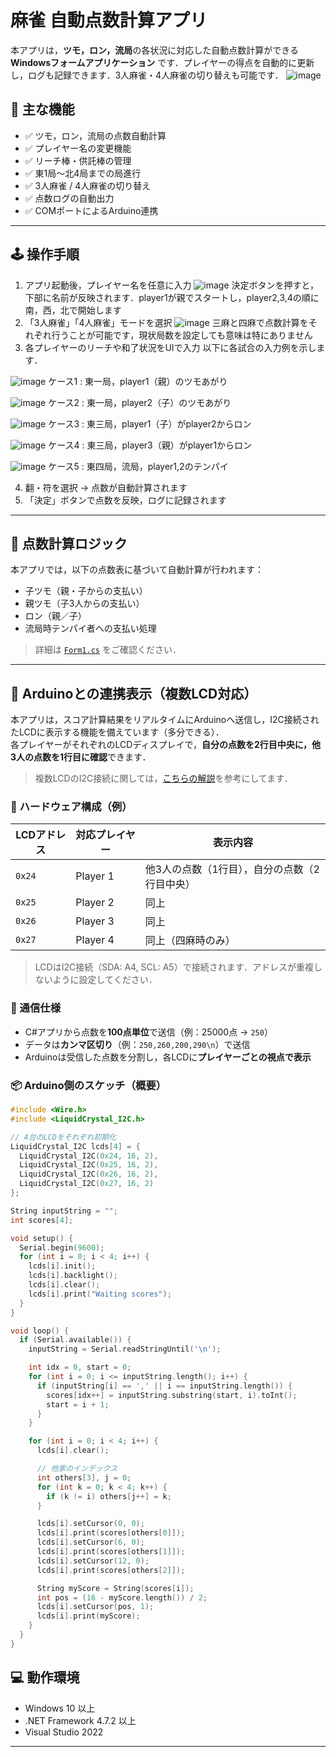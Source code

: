 # 麻雀 自動点数計算アプリ

本アプリは，**ツモ，ロン，流局**の各状況に対応した自動点数計算ができる **Windowsフォームアプリケーション** です．プレイヤーの得点を自動的に更新し，ログも記録できます．3人麻雀・4人麻雀の切り替えも可能です．
![image](https://github.com/user-attachments/assets/229bcb65-ccf0-433e-af9b-7b6c6a053c4c)


## 🎯 主な機能

- ✅ ツモ，ロン，流局の点数自動計算
- ✅ プレイヤー名の変更機能
- ✅ リーチ棒・供託棒の管理
- ✅ 東1局〜北4局までの局進行
- ✅ 3人麻雀 / 4人麻雀の切り替え
- ✅ 点数ログの自動出力
- ✅ COMポートによるArduino連携

---

## 🕹️ 操作手順

1. アプリ起動後，プレイヤー名を任意に入力
![image](https://github.com/user-attachments/assets/e03b1410-da18-4414-bb41-43164bff37fb)
決定ボタンを押すと，下部に名前が反映されます．player1が親でスタートし，player2,3,4の順に南，西，北で開始します
2. 「3人麻雀」「4人麻雀」モードを選択
![image](https://github.com/user-attachments/assets/af884f8f-04cd-4a63-9ae5-19ea7a72f212)
三麻と四麻で点数計算をそれぞれ行うことが可能です，現状局数を設定しても意味は特にありません
3. 各プレイヤーのリーチや和了状況をUIで入力
以下に各試合の入力例を示します．

![image](https://github.com/user-attachments/assets/7f12288c-4a00-4b1e-b452-8f08a819e26b)
ケース1 : 東一局，player1（親）のツモあがり

![image](https://github.com/user-attachments/assets/0d5d7b28-7c4e-4c04-b908-f744a8424cc5)
ケース2 : 東一局，player2（子）のツモあがり

![image](https://github.com/user-attachments/assets/ab07d4cc-114f-4645-af81-112edd93162e)
ケース3 : 東三局，player1（子）がplayer2からロン

![image](https://github.com/user-attachments/assets/ac1d0b8c-4316-44e1-a756-d784821c2efe)
ケース4 : 東三局，player3（親）がplayer1からロン

![image](https://github.com/user-attachments/assets/95ee3729-c493-4c0a-9962-968f99b4f753)
ケース5 : 東四局，流局，player1,2のテンパイ

4. 翻・符を選択 → 点数が自動計算されます
5. 「決定」ボタンで点数を反映，ログに記録されます

---

## 📐 点数計算ロジック

本アプリでは，以下の点数表に基づいて自動計算が行われます：

- 子ツモ（親・子からの支払い）
- 親ツモ（子3人からの支払い）
- ロン（親／子）
- 流局時テンパイ者への支払い処理

> 詳細は [`Form1.cs`](./ComputerToArduino/Form1.cs) をご確認ください．

---

## 🧩 Arduinoとの連携表示（複数LCD対応）

本アプリは，スコア計算結果をリアルタイムにArduinoへ送信し，I2C接続されたLCDに表示する機能を備えています（多分できる）．  
各プレイヤーがそれぞれのLCDディスプレイで，**自分の点数を2行目中央に，他3人の点数を1行目に確認**できます．

> 複数LCDのI2C接続に関しては，[こちらの解説](https://ohkin.mydns.jp/archives/710)を参考にしてます．

### 🔧 ハードウェア構成（例）

| LCDアドレス | 対応プレイヤー | 表示内容 |
|-------------|----------------|-----------|
| `0x24`      | Player 1       | 他3人の点数（1行目），自分の点数（2行目中央） |
| `0x25`      | Player 2       | 同上 |
| `0x26`      | Player 3       | 同上 |
| `0x27`      | Player 4       | 同上（四麻時のみ） |

> LCDはI2C接続（SDA: A4, SCL: A5）で接続されます．アドレスが重複しないように設定してください．

### 📡 通信仕様

- C#アプリから点数を**100点単位**で送信（例：25000点 → `250`）
- データは**カンマ区切り**（例：`250,260,200,290\n`）で送信
- Arduinoは受信した点数を分割し，各LCDに**プレイヤーごとの視点で表示**

### 📦 Arduino側のスケッチ（概要）

```cpp
#include <Wire.h>
#include <LiquidCrystal_I2C.h>

// 4台のLCDをそれぞれ初期化
LiquidCrystal_I2C lcds[4] = {
  LiquidCrystal_I2C(0x24, 16, 2),
  LiquidCrystal_I2C(0x25, 16, 2),
  LiquidCrystal_I2C(0x26, 16, 2),
  LiquidCrystal_I2C(0x27, 16, 2)
};

String inputString = "";
int scores[4];

void setup() {
  Serial.begin(9600);
  for (int i = 0; i < 4; i++) {
    lcds[i].init();
    lcds[i].backlight();
    lcds[i].clear();
    lcds[i].print("Waiting scores");
  }
}

void loop() {
  if (Serial.available()) {
    inputString = Serial.readStringUntil('\n');

    int idx = 0, start = 0;
    for (int i = 0; i <= inputString.length(); i++) {
      if (inputString[i] == ',' || i == inputString.length()) {
        scores[idx++] = inputString.substring(start, i).toInt();
        start = i + 1;
      }
    }

    for (int i = 0; i < 4; i++) {
      lcds[i].clear();

      // 他家のインデックス
      int others[3], j = 0;
      for (int k = 0; k < 4; k++) {
        if (k != i) others[j++] = k;
      }

      lcds[i].setCursor(0, 0);
      lcds[i].print(scores[others[0]]);
      lcds[i].setCursor(6, 0);
      lcds[i].print(scores[others[1]]);
      lcds[i].setCursor(12, 0);
      lcds[i].print(scores[others[2]]);

      String myScore = String(scores[i]);
      int pos = (16 - myScore.length()) / 2;
      lcds[i].setCursor(pos, 1);
      lcds[i].print(myScore);
    }
  }
}
```
## 💻 動作環境

- Windows 10 以上
- .NET Framework 4.7.2 以上
- Visual Studio 2022

---


